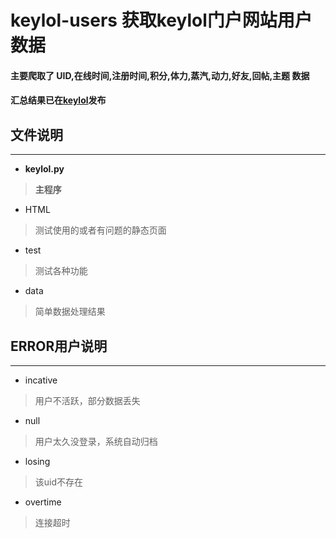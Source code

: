 # keylol-users  获取keylol门户网站用户数据
#### 主要爬取了 UID,在线时间,注册时间,积分,体力,蒸汽,动力,好友,回帖,主题  数据
#### 汇总结果已在[keylol](https://keylol.com/t582817-1-1)发布

## 文件说明
***
* __keylol.py__
> __主程序__
* HTML
>测试使用的或者有问题的静态页面
* test
> 测试各种功能
* data
> 简单数据处理结果

## ERROR用户说明
***
* incative
> 用户不活跃，部分数据丢失
* null
> 用户太久没登录，系统自动归档
* losing
> 该uid不存在
* overtime
> 连接超时
